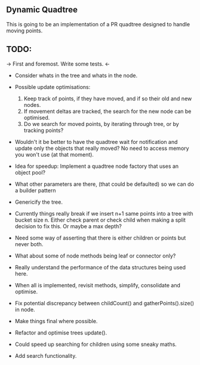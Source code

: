 ## Dynamic Quadtree

This is going to be an implementation of a PR quadtree designed to handle moving points.

## TODO:

-> First and foremost. Write some tests. <-

- Consider whats in the tree and whats in the node.

- Possible update optimisations:
    1) Keep track of points, if they have moved, and if so their old and new nodes.
    2) If movement deltas are tracked, the search for the new node can be optimised.
    3) Do we search for moved points, by iterating through tree, or by tracking points?


- Wouldn't it be better to have the quadtree wait for notification and update only the objects that really moved?
  No need to access memory you won't use (at that moment).

- Idea for speedup: Implement a quadtree node factory that uses an object pool?

- What other parameters are there, (that could be defaulted) so we can do a builder pattern

- Genericify the tree.

- Currently things really break if we insert n+1 same points into a tree with bucket size n.
  Either check parent or check child when making a split decision to fix this.
  Or maybe a max depth?

- Need some way of asserting that there is either children or points but never both.

- What about some of node methods being leaf or connector only?

- Really understand the performance of the data structures being used here.

- When all is implemented, revisit methods, simplify, consolidate and optimise.

- Fix potential discrepancy between childCount() and gatherPoints().size() in node.

- Make things final where possible.

- Refactor and optimise trees update().

- Could speed up searching for children using some sneaky maths.

- Add search functionality.

